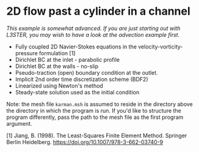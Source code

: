# 2D flow past a cylinder in a channel

*This example is somewhat advanced.*
*If you are just starting out with L3STER, you may wish to have a look at the advection example first.*

- Fully coupled 2D Navier-Stokes equations in the velocity-vorticity-pressure formulation [1]
- Dirichlet BC at the inlet - parabolic profile
- Dirichlet BC at the walls - no-slip
- Pseudo-traction (open) boundary condition at the outlet.
- Implicit 2nd order time discretization scheme (BDF2)
- Linearized using Newton's method
- Steady-state solution used as the initial condition

Note: the mesh file `karman.msh` is assumed to reside in the directory above the directory in which the program is run.
If you'd like to structure the program differently, pass the path to the mesh file as the first program argument.

[1] Jiang, B. (1998). The Least-Squares Finite Element Method. Springer Berlin Heidelberg. https://doi.org/10.1007/978-3-662-03740-9